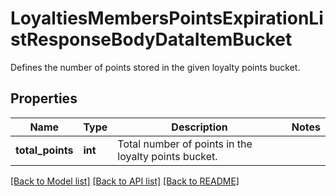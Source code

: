 # LoyaltiesMembersPointsExpirationListResponseBodyDataItemBucket

Defines the number of points stored in the given loyalty points bucket.

## Properties
Name | Type | Description | Notes
------------ | ------------- | ------------- | -------------
**total_points** | **int** | Total number of points in the loyalty points bucket. | 

[[Back to Model list]](../README.md#documentation-for-models) [[Back to API list]](../README.md#documentation-for-api-endpoints) [[Back to README]](../README.md)


